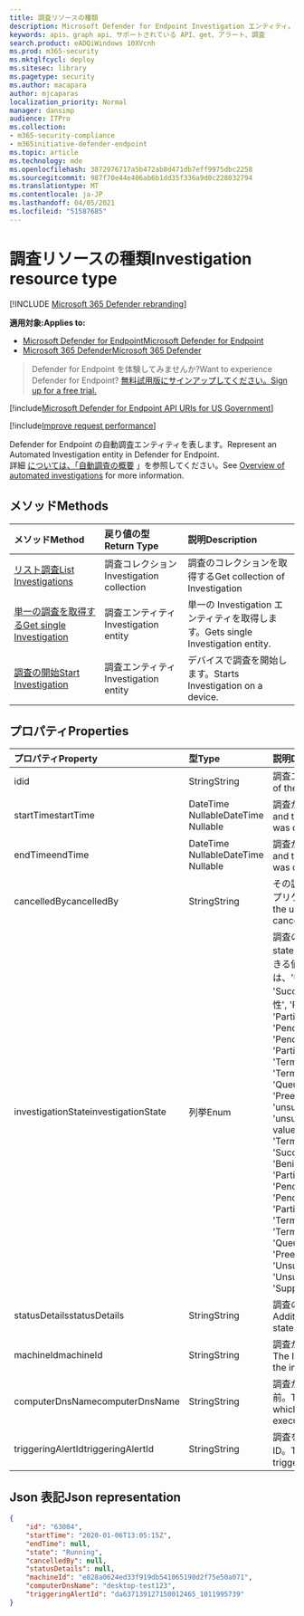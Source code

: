 ```yaml
---
title: 調査リソースの種類
description: Microsoft Defender for Endpoint Investigation エンティティ。
keywords: apis、graph api、サポートされている API、get、アラート、調査
search.product: eADQiWindows 10XVcnh
ms.prod: m365-security
ms.mktglfcycl: deploy
ms.sitesec: library
ms.pagetype: security
ms.author: macapara
author: mjcaparas
localization_priority: Normal
manager: dansimp
audience: ITPro
ms.collection:
- m365-security-compliance
- m365initiative-defender-endpoint
ms.topic: article
ms.technology: mde
ms.openlocfilehash: 3872976717a5b472ab8d471db7eff9975dbc2258
ms.sourcegitcommit: 987f70e44e406ab6b1dd35f336a9d0c228032794
ms.translationtype: MT
ms.contentlocale: ja-JP
ms.lasthandoff: 04/05/2021
ms.locfileid: "51587685"
---
```

# <a name="investigation-resource-type"></a><span data-ttu-id="77ceb-104">調査リソースの種類</span><span class="sxs-lookup"><span data-stu-id="77ceb-104">Investigation resource type</span></span>

[!INCLUDE [Microsoft 365 Defender rebranding](../../includes/microsoft-defender.md)]

<span data-ttu-id="77ceb-105">**適用対象:**</span><span class="sxs-lookup"><span data-stu-id="77ceb-105">**Applies to:**</span></span>
- [<span data-ttu-id="77ceb-106">Microsoft Defender for Endpoint</span><span class="sxs-lookup"><span data-stu-id="77ceb-106">Microsoft Defender for Endpoint</span></span>](https://go.microsoft.com/fwlink/p/?linkid=2154037)
- [<span data-ttu-id="77ceb-107">Microsoft 365 Defender</span><span class="sxs-lookup"><span data-stu-id="77ceb-107">Microsoft 365 Defender</span></span>](https://go.microsoft.com/fwlink/?linkid=2118804)

> <span data-ttu-id="77ceb-108">Defender for Endpoint を体験してみませんか?</span><span class="sxs-lookup"><span data-stu-id="77ceb-108">Want to experience Defender for Endpoint?</span></span> [<span data-ttu-id="77ceb-109">無料試用版にサインアップしてください。</span><span class="sxs-lookup"><span data-stu-id="77ceb-109">Sign up for a free trial.</span></span>](https://www.microsoft.com/microsoft-365/windows/microsoft-defender-atp?ocid=docs-wdatp-exposedapis-abovefoldlink) 

[!include[Microsoft Defender for Endpoint API URIs for US Government](../../includes/microsoft-defender-api-usgov.md)]

[!include[Improve request performance](../../includes/improve-request-performance.md)]

<span data-ttu-id="77ceb-110">Defender for Endpoint の自動調査エンティティを表します。</span><span class="sxs-lookup"><span data-stu-id="77ceb-110">Represent an Automated Investigation entity in Defender for Endpoint.</span></span>
<br> <span data-ttu-id="77ceb-111">詳細 [については、「自動調査の概要](automated-investigations.md) 」を参照してください。</span><span class="sxs-lookup"><span data-stu-id="77ceb-111">See [Overview of automated investigations](automated-investigations.md) for more information.</span></span>

## <a name="methods"></a><span data-ttu-id="77ceb-112">メソッド</span><span class="sxs-lookup"><span data-stu-id="77ceb-112">Methods</span></span>
<span data-ttu-id="77ceb-113">メソッド</span><span class="sxs-lookup"><span data-stu-id="77ceb-113">Method</span></span>|<span data-ttu-id="77ceb-114">戻り値の型</span><span class="sxs-lookup"><span data-stu-id="77ceb-114">Return Type</span></span> |<span data-ttu-id="77ceb-115">説明</span><span class="sxs-lookup"><span data-stu-id="77ceb-115">Description</span></span>
:---|:---|:---
[<span data-ttu-id="77ceb-116">リスト調査</span><span class="sxs-lookup"><span data-stu-id="77ceb-116">List Investigations</span></span>](get-investigation-collection.md) | <span data-ttu-id="77ceb-117">調査コレクション</span><span class="sxs-lookup"><span data-stu-id="77ceb-117">Investigation collection</span></span> | <span data-ttu-id="77ceb-118">調査のコレクションを取得する</span><span class="sxs-lookup"><span data-stu-id="77ceb-118">Get collection of Investigation</span></span>
[<span data-ttu-id="77ceb-119">単一の調査を取得する</span><span class="sxs-lookup"><span data-stu-id="77ceb-119">Get single Investigation</span></span>](get-investigation-object.md) | <span data-ttu-id="77ceb-120">調査エンティティ</span><span class="sxs-lookup"><span data-stu-id="77ceb-120">Investigation entity</span></span> | <span data-ttu-id="77ceb-121">単一の Investigation エンティティを取得します。</span><span class="sxs-lookup"><span data-stu-id="77ceb-121">Gets single Investigation entity.</span></span>
[<span data-ttu-id="77ceb-122">調査の開始</span><span class="sxs-lookup"><span data-stu-id="77ceb-122">Start Investigation</span></span>](initiate-autoir-investigation.md) | <span data-ttu-id="77ceb-123">調査エンティティ</span><span class="sxs-lookup"><span data-stu-id="77ceb-123">Investigation entity</span></span> | <span data-ttu-id="77ceb-124">デバイスで調査を開始します。</span><span class="sxs-lookup"><span data-stu-id="77ceb-124">Starts Investigation on a device.</span></span>


## <a name="properties"></a><span data-ttu-id="77ceb-125">プロパティ</span><span class="sxs-lookup"><span data-stu-id="77ceb-125">Properties</span></span>
<span data-ttu-id="77ceb-126">プロパティ</span><span class="sxs-lookup"><span data-stu-id="77ceb-126">Property</span></span> |  <span data-ttu-id="77ceb-127">型</span><span class="sxs-lookup"><span data-stu-id="77ceb-127">Type</span></span>    |   <span data-ttu-id="77ceb-128">説明</span><span class="sxs-lookup"><span data-stu-id="77ceb-128">Description</span></span>
:---|:---|:---
<span data-ttu-id="77ceb-129">id</span><span class="sxs-lookup"><span data-stu-id="77ceb-129">id</span></span> | <span data-ttu-id="77ceb-130">String</span><span class="sxs-lookup"><span data-stu-id="77ceb-130">String</span></span> | <span data-ttu-id="77ceb-131">調査エンティティの ID。</span><span class="sxs-lookup"><span data-stu-id="77ceb-131">Identity of the investigation entity.</span></span> 
<span data-ttu-id="77ceb-132">startTime</span><span class="sxs-lookup"><span data-stu-id="77ceb-132">startTime</span></span> | <span data-ttu-id="77ceb-133">DateTime Nullable</span><span class="sxs-lookup"><span data-stu-id="77ceb-133">DateTime Nullable</span></span> | <span data-ttu-id="77ceb-134">調査が作成された日時。</span><span class="sxs-lookup"><span data-stu-id="77ceb-134">The date and time when the investigation was created.</span></span> 
<span data-ttu-id="77ceb-135">endTime</span><span class="sxs-lookup"><span data-stu-id="77ceb-135">endTime</span></span> | <span data-ttu-id="77ceb-136">DateTime Nullable</span><span class="sxs-lookup"><span data-stu-id="77ceb-136">DateTime Nullable</span></span> | <span data-ttu-id="77ceb-137">調査が完了した日時。</span><span class="sxs-lookup"><span data-stu-id="77ceb-137">The date and time when the investigation was completed.</span></span> 
<span data-ttu-id="77ceb-138">cancelledBy</span><span class="sxs-lookup"><span data-stu-id="77ceb-138">cancelledBy</span></span> | <span data-ttu-id="77ceb-139">String</span><span class="sxs-lookup"><span data-stu-id="77ceb-139">String</span></span> | <span data-ttu-id="77ceb-140">その調査を取り消したユーザー/アプリケーションの ID。</span><span class="sxs-lookup"><span data-stu-id="77ceb-140">The ID of the user/application that canceled that investigation.</span></span> 
<span data-ttu-id="77ceb-141">investigationState</span><span class="sxs-lookup"><span data-stu-id="77ceb-141">investigationState</span></span> | <span data-ttu-id="77ceb-142">列挙</span><span class="sxs-lookup"><span data-stu-id="77ceb-142">Enum</span></span> | <span data-ttu-id="77ceb-143">調査の現在の状態。</span><span class="sxs-lookup"><span data-stu-id="77ceb-143">The current state of the investigation.</span></span> <span data-ttu-id="77ceb-144">指定できる値は、'Unknown'、'Terminated'、 'SuccessfullyRemediated', '良性', 'Failed', 'PartiallyRemediated', 'Running', 'PendingApproval', 'PendingResource', 'PartiallyInvestigated', 'TerminatedByUser', 'TerminatedBySystem', 'Queued', 'InnerFailure', 'PreexistingAlert', 'unsupportedAlertType', 'unsupportedAlertType''</span><span class="sxs-lookup"><span data-stu-id="77ceb-144">Possible values are: 'Unknown', 'Terminated', 'SuccessfullyRemediated', 'Benign', 'Failed', 'PartiallyRemediated', 'Running', 'PendingApproval', 'PendingResource', 'PartiallyInvestigated', 'TerminatedByUser', 'TerminatedBySystem', 'Queued', 'InnerFailure', 'PreexistingAlert', 'UnsupportedOs', 'UnsupportedAlertType', 'SuppressedAlert'.</span></span>
<span data-ttu-id="77ceb-145">statusDetails</span><span class="sxs-lookup"><span data-stu-id="77ceb-145">statusDetails</span></span> | <span data-ttu-id="77ceb-146">String</span><span class="sxs-lookup"><span data-stu-id="77ceb-146">String</span></span> | <span data-ttu-id="77ceb-147">調査の状態に関する追加情報。</span><span class="sxs-lookup"><span data-stu-id="77ceb-147">Additional information about the state of the investigation.</span></span>
<span data-ttu-id="77ceb-148">machineId</span><span class="sxs-lookup"><span data-stu-id="77ceb-148">machineId</span></span> | <span data-ttu-id="77ceb-149">String</span><span class="sxs-lookup"><span data-stu-id="77ceb-149">String</span></span> | <span data-ttu-id="77ceb-150">調査が実行されるデバイスの ID。</span><span class="sxs-lookup"><span data-stu-id="77ceb-150">The ID of the device on which the investigation is executed.</span></span>
<span data-ttu-id="77ceb-151">computerDnsName</span><span class="sxs-lookup"><span data-stu-id="77ceb-151">computerDnsName</span></span> | <span data-ttu-id="77ceb-152">String</span><span class="sxs-lookup"><span data-stu-id="77ceb-152">String</span></span> | <span data-ttu-id="77ceb-153">調査が実行されるデバイスの名前。</span><span class="sxs-lookup"><span data-stu-id="77ceb-153">The name of the device on which the investigation is executed.</span></span>
<span data-ttu-id="77ceb-154">triggeringAlertId</span><span class="sxs-lookup"><span data-stu-id="77ceb-154">triggeringAlertId</span></span> | <span data-ttu-id="77ceb-155">String</span><span class="sxs-lookup"><span data-stu-id="77ceb-155">String</span></span> | <span data-ttu-id="77ceb-156">調査をトリガーしたアラートの ID。</span><span class="sxs-lookup"><span data-stu-id="77ceb-156">The ID of the alert that triggered the investigation.</span></span>


## <a name="json-representation"></a><span data-ttu-id="77ceb-157">Json 表記</span><span class="sxs-lookup"><span data-stu-id="77ceb-157">Json representation</span></span>

```json
{
    "id": "63004",
    "startTime": "2020-01-06T13:05:15Z",
    "endTime": null,
    "state": "Running",
    "cancelledBy": null,
    "statusDetails": null,
    "machineId": "e828a0624ed33f919db541065190d2f75e50a071",
    "computerDnsName": "desktop-test123",
    "triggeringAlertId": "da637139127150012465_1011995739"
}
```
